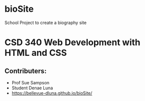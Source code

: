 # bioSite
School Project to create a biography site

# CSD 340 Web Development with HTML and CSS
## Contributers:
* Prof Sue Sampson
* Student Denae Luna
* https://bellevue-dluna.github.io/bioSite/
